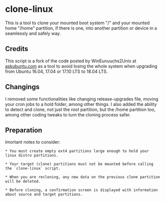 # clone-linux

This is a tool to clone your mounted boot system "/" and your mounted home "/home" partition, if there is one, into 
another partition or device in a seamlessly and safely way.

## Credits 
 
This script is a fork of the code posted by WinEunuuchs2Unix at [askubuntu.com](https://bit.ly/34RNGbv) as a tool to avoid
losing the whole system when upgrading from Ubuntu 16.04, 17.04 or 17.10 LTS to 18.04 LTS.

## Changings

I removed some functionalities like changing release-upgrades file, moving your cron jobs to a hold folder, among other
things. I also added the ability to detect and clone, not just the root partition, but the /home partition too, among 
other coding tweaks to turn the cloning process safer.

## Preparation

Imortant notes to consider:

    * You must create empty ext4 partitions large enough to hold your linux distro partitions.

    * Your target (clone) partitions must not be mounted before calling the `clone-linux` script.

    * When you are recloning, any new data on the previous clone partition will be deleted.

    * Before cloning, a confirmation screen is displayed with information about source and target partitions.
